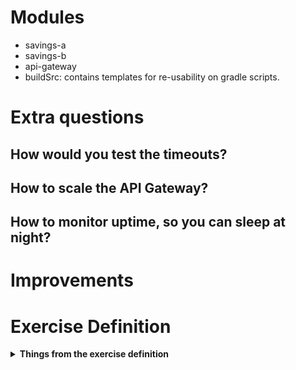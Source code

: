 # Modules

* savings-a
* savings-b
* api-gateway
* buildSrc: contains templates for re-usability on gradle scripts.

# Extra questions
## How would you test the timeouts?
## How to scale the API Gateway?
## How to monitor uptime, so you can sleep at night?

# Improvements

# Exercise Definition
<details>
  <summary><b>Things from the exercise definition</b></summary>

# Requirements

## API Gateway
- run on port 8080
- respond in less than 5 seconds, else throw a timeout.
- log to file all incoming requests as info level


## Savings A
- run on port 8081
- return the current balance for account A
- increase/decrease the balance for account A
- persist the balance in a PostgreSQL database. Feel free to define your schema.

## Savings B
- run on port 8082
- return the current balance for account B
- increase/decrease the balance for account B

# Sequence Diagrams

## Savings A

![](documentation/image/sequence-diagram-savings-a.png "sequence diagram savings a")

## Savings B

![](documentation/image/sequence-diagram-savings-b.png "sequence diagram savings b")

</details>